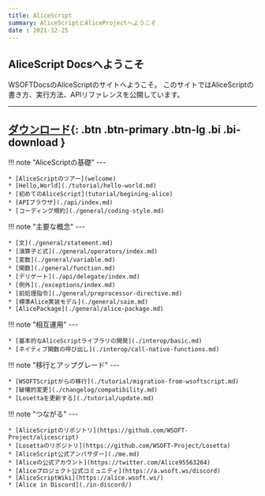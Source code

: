 ```yaml
---
title: AliceScript
summary: AliceScriptとAliceProjectへようこそ
date : 2021-12-25
---
```


## AliceScript Docsへようこそ
WSOFTDocsのAliceScriptのサイトへようこそ。
このサイトではAliceScriptの書き方、実行方法、APIリファレンスを公開しています。

---
[ ダウンロード](./download.md){: .btn .btn-primary .btn-lg .bi .bi-download }
---

!!! note "AliceScriptの基礎"
    ---
    
    * [AliceScriptのツアー](welcome)
    * [Hello,World](./tutorial/hello-world.md)
    * [初めてのAliceScript](tutorial/begining-alice)
    * [APIブラウザ](./api/index.md)
    * [コーディング規約](./general/coding-style.md)

!!! note "主要な概念"
    ---

    * [文](./general/statement.md)
    * [演算子と式](./general/operators/index.md)
    * [変数](./general/variable.md)
    * [関数](./general/function.md)
    * [デリゲート](./api/delegate/index.md)
    * [例外](./exceptions/index.md)
    * [前処理指令](./general/preprocessor-directive.md)
    * [標準Alice実装モデル](./general/saim.md)
    * [AlicePackage](./general/alice-package.md)

!!! note "相互運用"
    ---

    * [基本的なAliceScriptライブラリの開発](./interop/basic.md)
    * [ネイティブ関数の呼び出し](./interop/call-native-functions.md)

!!! note "移行とアップグレード"
    ---
    
    * [WSOFTScriptからの移行](./tutorial/migration-from-wsoftscript.md)
    * [破壊的変更](./changelog/compatibility.md)
    * [Losettaを更新する](./tutorial/update.md)

!!! note "つながる"
    ---

    * [AliceScriptのリポジトリ](https://github.com/WSOFT-Project/alicescript)
    * [Losettaのリポジトリ](https://github.com/WSOFT-Project/Losetta)
    * [AliceScript公式アンバサダー](./me.md)
    * [Aliceの公式アカウント](https://twitter.com/Alice95563264)
    * [Aliceプロジェクト公式コミュニティ](https://a.wsoft.ws/discord)
    * [AliceScriptWiki](https://alice.wsoft.ws/)
    * [Alice in Discord](./in-discord/)